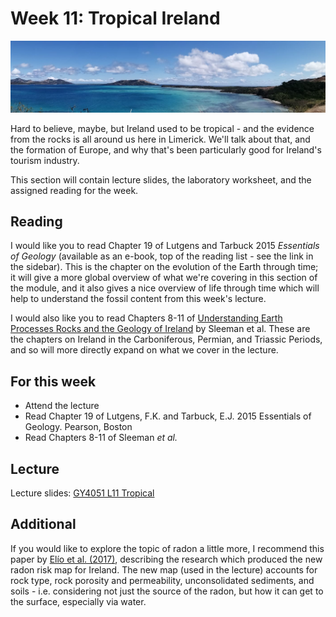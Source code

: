 # Week 11: Tropical Ireland

![Week 11 Cover image](./assets/images/fiji_banner.png)

Hard to believe, maybe, but Ireland used to be tropical - and the evidence from the rocks is all around us here in Limerick. We'll talk about that, and the formation of Europe, and why that's been particularly good for Ireland's tourism industry.

This section will contain lecture slides, the laboratory worksheet, and the assigned reading for the week.

## Reading

I would like you to read Chapter 19 of Lutgens and Tarbuck 2015 *Essentials of Geology* (available as an e-book, top of the reading list - see the link in the sidebar). This is the chapter on the evolution of the Earth through time; it will give a more global overview of what we're covering in this section of the module, and it also gives a nice overview of life through time which will help to understand the fossil content from this week's lecture.

I would also like you to read Chapters 8-11 of [Understanding Earth Processes Rocks and the Geology of Ireland](https://gsi.ie/documents/UnderstandingEarth_bookmarked.pdf) by Sleeman et al. These are the chapters on Ireland in the Carboniferous, Permian, and Triassic Periods, and so will more directly expand on what we cover in the lecture.

## For this week

 - Attend the lecture
 - Read Chapter 19 of Lutgens, F.K. and Tarbuck, E.J. 2015 Essentials of Geology. Pearson, Boston
 - Read Chapters 8-11 of Sleeman *et al.*

## Lecture

Lecture slides: [GY4051 L11 Tropical](./assets/lectures/GY4051_L11_Tropical.pdf)


## Additional

If you would like to explore the topic of radon a little more, I recommend this paper by [Elío et al. (2017)](https://www.sciencedirect.com/science/article/pii/S0048969717311713), describing the research which produced the new radon risk map for Ireland. The new map (used in the lecture) accounts for rock type, rock porosity and permeability, unconsolidated sediments, and soils - i.e. considering not just the source of the radon, but how it can get to the surface, especially via water.
